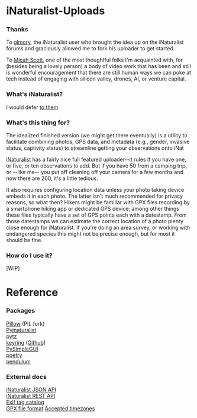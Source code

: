 # iNaturalist-Uploads

### Thanks
To [glmory](https://www.inaturalist.org/people/glmory), the iNaturalist user who brought the idea up on
the iNaturalist forums and graciously allowed me to fork his uploader to get started.

To [Micah Scott](http://twitter.com/scanlime), one of the most thoughtful folks I'm acquainted with, for (besides being a lovely person) a body of video work 
that has been and still is wonderful encouragement that there are still human ways we can poke at tech instead of engaging with silicon valley,
drones, AI, or venture capital.

### What's iNaturalist?

I would defer [to them](https://www.inaturalist.org/pages/help#general1)

### What's this thing for?

The idealized finished version (we might get there eventually) is a utility to facilitate combining photos, GPS data, 
and metadata (e.g., gender, invasive status, captivity status) to streamline getting your observations onto iNat

[iNaturalist](https://www.inaturalist.org) has a fairly nice full featured uploader--it rules if you have
one, or five, or ten observations to add. But if you have 50 from a camping trip, or --like me-- you put off cleaning off 
your camera for a few months and now there are 200, it's a little tedious.

It also requires configuring location data unless your 
photo taking device embeds it in each photo.  The latter isn't much recommended for privacy reasons, so what then?  Hikers
might be familiar with GPX files recording by a smartphone hiking app or dedicated GPS device; among other things these files 
typically have a set of GPS points each with a datestamp. From those datestamps we can estimate the correct location of a
photo plenty close enough for iNaturalist. If you're doing an area survey, or working with endangered species this 
might not be precise enough, but for most it should be fine.



### How do I use it?

[WIP]


# Reference

### Packages
[Pillow](https://pillow.readthedocs.io/en/3.0.x/index.html) (PIL fork)  
[Pyinaturalist](https://github.com/inbo/pyinaturalist)   
[pytz](https://pypi.org/project/pytz/)  
[keyring](https://keyring.readthedocs.io/en/latest/) ([Github](https://github.com/jaraco/keyring))  
[PySimpleGUI](https://pysimplegui.readthedocs.io/)  
[poetry](https://github.com/sdispater/poetry)  
[pendulum](https://github.com/sdispater/pendulum)

### External docs
[iNaturalist JSON API ](https://api.inaturalist.org/v1/docs/)  
[iNaturalist REST API](https://www.inaturalist.org/pages/api+reference)  
[Exif tag catalog](https://www.exiv2.org/tags.html)  
[GPX file format](https://www.topografix.com/gpx.asp)
[Accepted timezones](https://gist.github.com/mjrulesamrat/0c1f7de951d3c508fb3a20b4b0b33a98)
